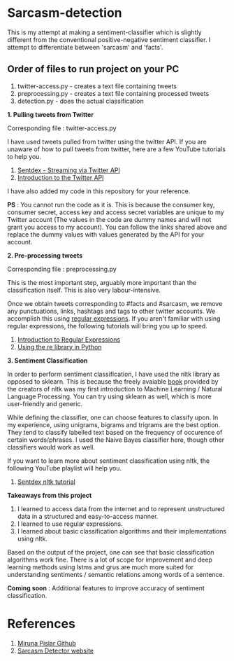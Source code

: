 # Sarcasm-detection

This is my attempt at making a sentiment-classifier which is slightly different from the conventional positive-negative sentiment
classifier. I attempt to differentiate between 'sarcasm' and 'facts'.

## Order of files to run project on your PC

1. twitter-access.py - creates a text file containing tweets
2. preprocessing.py - creates a text file containing processed tweets
3. detection.py - does the actual classification

**1. Pulling tweets from Twitter**

Corresponding file : twitter-access.py

I have used tweets pulled from twitter using the twitter API. If you are unaware of how to pull tweets from twitter, here are a few
YouTube tutorials to help you.

1. [Sentdex - Streaming via Twitter API](https://www.youtube.com/watch?v=pUUxmvvl2FE)
2. [Introduction to the Twitter API](https://www.youtube.com/watch?v=wlnx-7cm4Gg)

I have also added my code in this repository for your reference.

**__PS__** : You cannot run the code as it is. This is because the consumer key, consumer secret, access key and access secret variables are
unique to my Twitter account (The values in the code are dummy names and will not grant you access to my account). You can follow the links
shared above and replace the dummy values with values generated by the API for your account.

**2. Pre-processing tweets**

Corresponding file : preprocessing.py

This is the most important step, arguably more important than the classification itself. This is also very labour-intensive.

Once we obtain tweets corresponding to #facts and #sarcasm, we remove any punctuations, links, hashtags and tags to other twitter accounts.
We accomplish this using [regular expressions](https://en.wikipedia.org/wiki/Regular_expression). If you aren't familiar with using regular
expressions, the following tutorials will bring you up to speed.

1. [Introduction to Regular Expressions](https://www.youtube.com/watch?v=sa-TUpSx1JA)
2. [Using the re library in Python](https://www.youtube.com/watch?v=K8L6KVGG-7o)

**3. Sentiment Classification**

In order to perform sentiment classification, I have used the nltk library as opposed to sklearn. This is because the freely avaiable
[book](https://www.nltk.org/book/) provided by the creators of nltk was my first introduction to Machine Learning / Natural Language Processing. You can try using sklearn as well, which is more user-friendly and generic.

While defining the classifier, one can choose features to classify upon. In my experience, using unigrams, bigrams and trigrams are the best option. They tend to classify labelled text based on the frequency of occurence of certain words/phrases. I used the Naive Bayes classifier here, though other classifiers would work as well.

If you want to learn more about sentiment classification using nltk, the following YouTube playlist will help you.

1. [Sentdex nltk tutorial](https://www.youtube.com/watch?v=FLZvOKSCkxY&list=PLQVvvaa0QuDf2JswnfiGkliBInZnIC4HL)

**Takeaways from this project**
1. I learned to access data from the internet and to represent unstructured data in a structured and easy-to-access manner.
2. I learned to use regular expressions.
3. I learned about basic classification algorithms and their implementations using nltk.

Based on the output of the project, one can see that basic classification algorithms work fine. There is a lot of scope for improvement and deep learning methods using lstms and grus are much more suited for understanding sentiments / semantic relations among words of a sentence.

**Coming soon** : Additional features to improve accuracy of sentiment classification.

# References 

1. [Miruna Pislar Github](https://github.com/MirunaPislar/Sarcasm-Detection)
2. [Sarcasm Detector website](http://www.thesarcasmdetector.com/)






